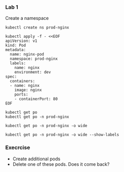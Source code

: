 ### Lab 1
Create a namespace
```
kubectl create ns prod-nginx
```
```
kubectl apply -f - <<EOF
apiVersion: v1
kind: Pod
metadata:
  name: nginx-pod
  namespace: prod-nginx
  labels:
    name: nginx
    environment: dev
spec:
  containers:
  - name: nginx
    image: nginx
    ports:
    - containerPort: 80
EOF
```

```
kubectl get po
kubectl get po -n prod-nginx
```
```
kubectl get po -n prod-nginx -o wide
```
```
kubectl get po -n prod-nginx -o wide --show-labels
```
### Execrcise
- Create additional pods 
- Delete one of these pods. Does it come back?
